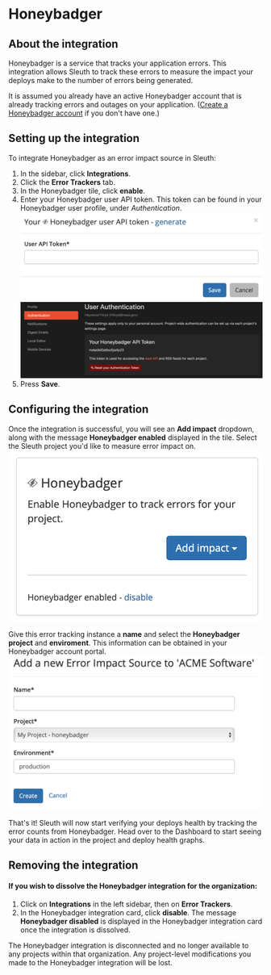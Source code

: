 # Honeybadger

## About the integration

Honeybadger is a service that tracks your application errors. This integration allows Sleuth to track these errors to measure the impact your deploys make to the number of errors being generated.

It is assumed you already have an active Honeybadger account that is already tracking errors and outages on your application. \([Create a Honeybadger account](https://app.honeybadger.io/users/sign_up) if you don't have one.\) 

## Setting up the integration

To integrate Honeybadger as an error impact source in Sleuth: 

1. In the sidebar, click **Integrations**. 
2. Click the **Error Trackers** tab. 
3. In the Honeybadger tile, click **enable**. 
4. Enter your Honeybadger user API token. This token can be found in your Honeybadger user profile, under _Authentication_.   ![](../../../.gitbook/assets/honeybadger-api-token-request.png)   ![](../../../.gitbook/assets/honeybadger-api-token-location.png) 
5. Press **Save**. 

## Configuring the integration

Once the integration is successful, you will see an **Add impact** dropdown, along with the message **Honeybadger enabled** displayed in the tile. Select the Sleuth project you'd like to measure error impact on.   
 ![](../../../.gitbook/assets/honeybadger-enabled.png) 

Give this error tracking instance a **name** and select the **Honeybadger** **project** and **enviroment**. This information can be obtained in your Honeybadger account portal.  
 ![](../../../.gitbook/assets/honeybadger-sleuth-impact-info.png) 

That's it! Sleuth will now start verifying your deploys health by tracking the error counts from Honeybadger. Head over to the Dashboard to start seeing your data in action in the project and deploy health graphs.

## Removing the integration

#### If you wish to dissolve the Honeybadger integration for the organization: 

1. Click on **Integrations** in the left sidebar, then on **Error Trackers**. 
2. In the Honeybadger integration card, click **disable**. The message **Honeybadger disabled** is displayed in the Honeybadger integration card once the integration is dissolved.

The Honeybadger integration is disconnected and no longer available to any projects within that organization. Any project-level modifications you made to the Honeybadger integration will be lost.

